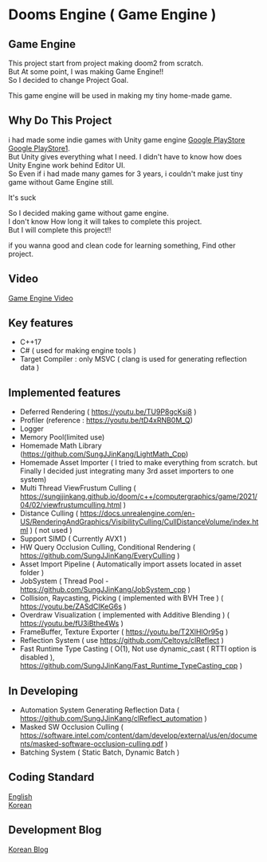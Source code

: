# Dooms Engine ( Game Engine )

## Game Engine

This project start from project making doom2 from scratch.     
But At some point, I was making Game Engine!!      
So I decided to change Project Goal.          

This game engine will be used in making my tiny home-made game.         

## Why Do This Project

i had made some indie games with Unity game engine [Google PlayStore](https://play.google.com/store/apps/details?id=com.milli.findkiller2&hl=ko)  [Google PlayStore1](https://play.google.com/store/apps/details?id=com.NintyNineMillion.FindKiller&hl=ko).   
But Unity gives everything what I need. I didn't have to know how does Unity Engine work behind Editor UI.   
So Even if i had made many games for 3 years, i couldn't make just tiny game without Game Engine still.   

It's suck    

So I decided making game without game engine.       
I don't know How long it will takes to complete this project.    
But I will complete this project!!    

if you wanna good and clean code for learning something, Find other project.      


## Video

[Game Engine Video](https://youtube.com/playlist?list=PLUg9a0kyCgTR3OhYZYSMauDmjv6D96pVz)              

## Key features

  * C++17
  * C# ( used for making engine tools )      
  * Target Compiler : only MSVC ( clang is used for generating reflection data )

## Implemented features

  * Deferred Rendering ( https://youtu.be/TU9P8gcKsi8 )
  * Profiler (reference : https://youtu.be/tD4xRNB0M_Q) 
  * Logger
  * Memory Pool(limited use)
  * Homemade Math Library (https://github.com/SungJJinKang/LightMath_Cpp)     
  * Homemade Asset Importer ( I tried to make everything from scratch. but Finally I decided just integrating many 3rd asset importers to one system)
  * Multi Thread ViewFrustum Culling ( https://sungjjinkang.github.io/doom/c++/computergraphics/game/2021/04/02/viewfrustumculling.html )
  * Distance Culling ( https://docs.unrealengine.com/en-US/RenderingAndGraphics/VisibilityCulling/CullDistanceVolume/index.html ) ( not used )
  * Support SIMD ( Currently AVX1 )
  * HW Query Occlusion Culling, Conditional Rendering ( https://github.com/SungJJinKang/EveryCulling )
  * Asset Import Pipeline ( Automatically import assets located in asset folder )
  * JobSystem ( Thread Pool - https://github.com/SungJJinKang/JobSystem_cpp )
  * Collision, Raycasting, Picking ( implemented with BVH Tree ) ( https://youtu.be/ZASdCIKeG6s )
  * Overdraw Visualization ( implemented with Additive Blending ) ( https://youtu.be/fU3iBthe4Ws )
  * FrameBuffer, Texture Exporter ( https://youtu.be/T2XlHlOr95g )
  * Reflection System ( use https://github.com/Celtoys/clReflect )
  * Fast Runtime Type Casting ( O(1), Not use dynamic_cast ( RTTI option is disabled ), https://github.com/SungJJinKang/Fast_Runtime_TypeCasting_cpp )        

## In Developing

  * Automation System Generating Reflection Data ( https://github.com/SungJJinKang/clReflect_automation )
  * Masked SW Occlusion Culling ( https://software.intel.com/content/dam/develop/external/us/en/documents/masked-software-occlusion-culling.pdf )      
  * Batching System ( Static Batch, Dynamic Batch )

## Coding Standard
[English](https://docs.google.com/document/d/1cT8EPgMXe0eopeHvwuFmbHG4TJr5kUmcovkr5irQZmo/edit)   
[Korean](https://docs.popekim.com/ko/coding-standards/cpp)

## Development Blog
[Korean Blog](https://sungjjinkang.github.io/) 
